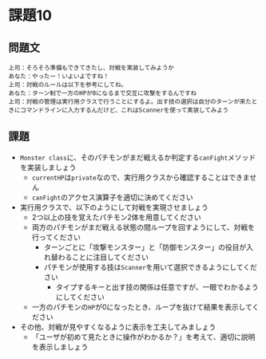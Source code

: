 # 課題10

## 問題文

```
上司：そろそろ準備もできてきたし、対戦を実装してみようか
あなた：やったー！いよいよですね！
上司：対戦のルールは以下を参考にしてね。
あなた：ターン制で一方のHPが0になるまで交互に攻撃をするんですね
上司：対戦の管理は実行用クラスで行うことにするよ。出す技の選択は自分のターンが来たときにコマンドラインに入力するんだけど、これはScannerを使って実装してみよう
```

## 課題

- `Monster class`に、そのパチモンがまだ戦えるか判定する`canFight`メソッドを実装しましょう
    - `currentHP`は`private`なので、実行用クラスから確認することはできません
    - `canFight`のアクセス演算子を適切に決めてください
- 実行用クラスで、以下のようにして対戦を実現させましょう
    - 2つ以上の技を覚えたパチモン2体を用意してください
    - 両方のパチモンがまだ戦える状態の間ループを回すようにして、対戦を行ってください
        - ターンごとに「攻撃モンスター」と「防御モンスター」の役目が入れ替わることに注目してください
        - パチモンが使用する技は`Scanner`を用いて選択できるようにしてください
            - タイプするキーと出す技の関係は任意ですが、一眼でわかるようにしてください
    - 一方のパチモンの`HP`が0になったとき、ループを抜けて結果を表示してください
- その他、対戦が見やすくなるように表示を工夫してみましょう
    - 「ユーザが初めて見たときに操作がわかるか？」を考えて、適切に説明を表示しましょう
